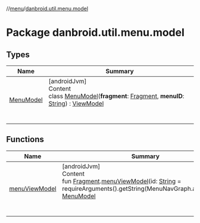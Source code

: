 //[menu](../../index.md)/[danbroid.util.menu.model](index.md)



# Package danbroid.util.menu.model  


## Types  
  
|  Name |  Summary | 
|---|---|
| <a name="danbroid.util.menu.model/MenuModel///PointingToDeclaration/"></a>[MenuModel](-menu-model/index.md)| <a name="danbroid.util.menu.model/MenuModel///PointingToDeclaration/"></a>[androidJvm]  <br>Content  <br>class [MenuModel](-menu-model/index.md)(**fragment**: [Fragment](https://developer.android.com/reference/kotlin/androidx/fragment/app/Fragment.html), **menuID**: [String](https://kotlinlang.org/api/latest/jvm/stdlib/kotlin/-string/index.html)) : [ViewModel](https://developer.android.com/reference/kotlin/androidx/lifecycle/ViewModel.html)  <br><br><br>|


## Functions  
  
|  Name |  Summary | 
|---|---|
| <a name="danbroid.util.menu.model//menuViewModel/androidx.fragment.app.Fragment#kotlin.String/PointingToDeclaration/"></a>[menuViewModel](menu-view-model.md)| <a name="danbroid.util.menu.model//menuViewModel/androidx.fragment.app.Fragment#kotlin.String/PointingToDeclaration/"></a>[androidJvm]  <br>Content  <br>fun [Fragment](https://developer.android.com/reference/kotlin/androidx/fragment/app/Fragment.html).[menuViewModel](menu-view-model.md)(id: [String](https://kotlinlang.org/api/latest/jvm/stdlib/kotlin/-string/index.html) = requireArguments().getString(MenuNavGraph.arg.menu)!!): [MenuModel](-menu-model/index.md)  <br><br><br>|

